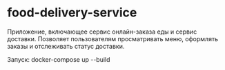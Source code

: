 # food-delivery-service
Приложение, включающее сервис онлайн-заказа еды и сервис доставки. Позволяет пользователям просматривать меню, оформлять заказы и отслеживать статус доставки.

Запуск: docker-compose up --build